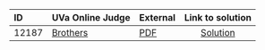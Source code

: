 | ID | UVa Online Judge | External | Link to solution |
|:---|:---|:---|:---:|
| 12187 | [Brothers](https://onlinejudge.org/index.php?option=com_onlinejudge&Itemid=8&category=624&page=show_problem&problem=3339) | [PDF](https://onlinejudge.org/external/121/12187.pdf) | [Solution](https%3A//github.com/versenyi98/programming-contests/tree/master/UVa%20Online%20Judge/12187%2520-%2520Brothers)|
